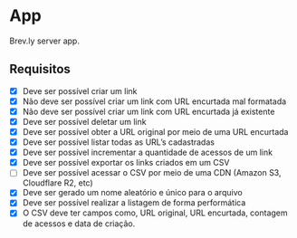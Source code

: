 # App

Brev.ly server app.

## Requisitos

- [x]  Deve ser possível criar um link
- [x]  Não deve ser possível criar um link com URL encurtada mal formatada
- [x]  Não deve ser possível criar um link com URL encurtada já existente
- [x]  Deve ser possível deletar um link
- [x]  Deve ser possível obter a URL original por meio de uma URL encurtada
- [x]  Deve ser possível listar todas as URL’s cadastradas
- [x]  Deve ser possível incrementar a quantidade de acessos de um link
- [x]  Deve ser possível exportar os links criados em um CSV
- [ ]  Deve ser possível acessar o CSV por meio de uma CDN (Amazon S3, Cloudflare R2, etc)
- [x]  Deve ser gerado um nome aleatório e único para o arquivo
- [x]  Deve ser possível realizar a listagem de forma performática
- [x]  O CSV deve ter campos como, URL original, URL encurtada, contagem de acessos e data de criação.